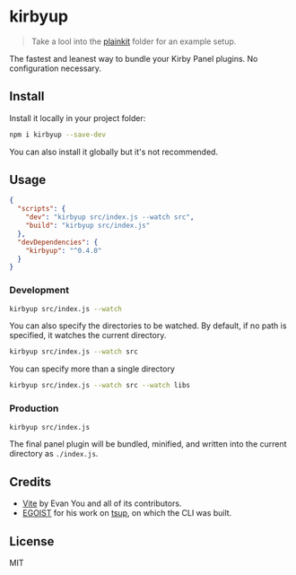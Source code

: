 # kirbyup

> Take a lool into the [plainkit](./plainkit) folder for an example setup.

The fastest and leanest way to bundle your Kirby Panel plugins. No configuration necessary.

## Install

Install it locally in your project folder:

```bash
npm i kirbyup --save-dev
```

You can also install it globally but it's not recommended.

## Usage

```json
{
  "scripts": {
    "dev": "kirbyup src/index.js --watch src",
    "build": "kirbyup src/index.js"
  },
  "devDependencies": {
    "kirbyup": "^0.4.0"
  }
}
```

### Development

```bash
kirbyup src/index.js --watch
```

You can also specify the directories to be watched. By default, if no path is specified, it watches the current directory.

```bash
kirbyup src/index.js --watch src
```

You can specify more than a single directory

```bash
kirbyup src/index.js --watch src --watch libs
```

### Production

```bash
kirbyup src/index.js
```

The final panel plugin will be bundled, minified, and written into the current directory as `./index.js`.

## Credits

- [Vite](https://vitejs.dev) by Evan You and all of its contributors.
- [EGOIST](https://github.com/egoist) for his work on [tsup](https://github.com/egoist/tsup), on which the CLI was built.

## License

MIT
